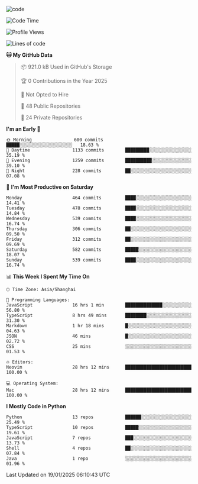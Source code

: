 
<!--
**liuyaanng/liuyaanng** is a ✨ _special_ ✨ repository because its `README.md` (this file) appears on your GitHub profile.

Here are some ideas to get you started:

- 🔭 I’m currently working on ...
- 🌱 I’m currently learning ...
- 👯 I’m looking to collaborate on ...
- 🤔 I’m looking for help with ...
- 💬 Ask me about ...
- 📫 How to reach me: ...
- 😄 Pronouns: ...
- ⚡ Fun fact: ...
-->


![code](https://cdn.jsdelivr.net/gh/liuyaanng/liuyaanng@1.0/code.gif) 

<!--START_SECTION:waka-->
![Code Time](http://img.shields.io/badge/Code%20Time-1%2C163%20hrs%2012%20mins-blue)

![Profile Views](http://img.shields.io/badge/Profile%20Views-0-blue)

![Lines of code](https://img.shields.io/badge/From%20Hello%20World%20I%27ve%20Written-19.3%20million%20lines%20of%20code-blue)

**🐱 My GitHub Data** 

> 📦 921.0 kB Used in GitHub's Storage 
 > 
> 🏆 0 Contributions in the Year 2025
 > 
> 🚫 Not Opted to Hire
 > 
> 📜 48 Public Repositories 
 > 
> 🔑 24 Private Repositories 
 > 
**I'm an Early 🐤** 

```text
🌞 Morning                600 commits         █████░░░░░░░░░░░░░░░░░░░░   18.63 % 
🌆 Daytime                1133 commits        █████████░░░░░░░░░░░░░░░░   35.19 % 
🌃 Evening                1259 commits        ██████████░░░░░░░░░░░░░░░   39.10 % 
🌙 Night                  228 commits         ██░░░░░░░░░░░░░░░░░░░░░░░   07.08 % 
```
📅 **I'm Most Productive on Saturday** 

```text
Monday                   464 commits         ████░░░░░░░░░░░░░░░░░░░░░   14.41 % 
Tuesday                  478 commits         ████░░░░░░░░░░░░░░░░░░░░░   14.84 % 
Wednesday                539 commits         ████░░░░░░░░░░░░░░░░░░░░░   16.74 % 
Thursday                 306 commits         ██░░░░░░░░░░░░░░░░░░░░░░░   09.50 % 
Friday                   312 commits         ██░░░░░░░░░░░░░░░░░░░░░░░   09.69 % 
Saturday                 582 commits         █████░░░░░░░░░░░░░░░░░░░░   18.07 % 
Sunday                   539 commits         ████░░░░░░░░░░░░░░░░░░░░░   16.74 % 
```


📊 **This Week I Spent My Time On** 

```text
🕑︎ Time Zone: Asia/Shanghai

💬 Programming Languages: 
JavaScript               16 hrs 1 min        ██████████████░░░░░░░░░░░   56.80 % 
TypeScript               8 hrs 49 mins       ████████░░░░░░░░░░░░░░░░░   31.30 % 
Markdown                 1 hr 18 mins        █░░░░░░░░░░░░░░░░░░░░░░░░   04.63 % 
JSON                     46 mins             █░░░░░░░░░░░░░░░░░░░░░░░░   02.72 % 
CSS                      25 mins             ░░░░░░░░░░░░░░░░░░░░░░░░░   01.53 % 

🔥 Editors: 
Neovim                   28 hrs 12 mins      █████████████████████████   100.00 % 

💻 Operating System: 
Mac                      28 hrs 12 mins      █████████████████████████   100.00 % 
```

**I Mostly Code in Python** 

```text
Python                   13 repos            ██████░░░░░░░░░░░░░░░░░░░   25.49 % 
TypeScript               10 repos            █████░░░░░░░░░░░░░░░░░░░░   19.61 % 
JavaScript               7 repos             ███░░░░░░░░░░░░░░░░░░░░░░   13.73 % 
Shell                    4 repos             ██░░░░░░░░░░░░░░░░░░░░░░░   07.84 % 
Java                     1 repo              ░░░░░░░░░░░░░░░░░░░░░░░░░   01.96 % 
```




 Last Updated on 19/01/2025 06:10:43 UTC
<!--END_SECTION:waka-->

